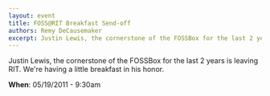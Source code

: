 ```yaml
---
layout: event
title: FOSS@RIT Breakfast Send-off
authors: Remy DeCausemaker
excerpt: Justin Lewis, the cornerstone of the FOSSBox for the last 2 years is leaving RIT. We're having a little breakfast in his honor.
---
```


Justin Lewis, the cornerstone of the FOSSBox for the last 2 years is leaving RIT.
We're having a little breakfast in his honor.

**When**: 05/19/2011 - 9:30am
